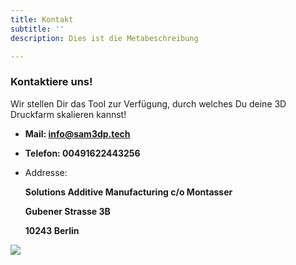 ```yaml
---
title: Kontakt
subtitle: ''
description: Dies ist die Metabeschreibung

---
```

### Kontaktiere uns!

Wir stellen Dir das Tool zur Verfügung, durch welches Du deine 3D Druckfarm skalieren kannst!

* **Mail: info@sam3dp.tech**
* **Telefon: 00491622443256**
* Addresse:

  **Solutions Additive Manufacturing c/o Montasser**

  **Gubener Strasse 3B**

  **10243 Berlin**

![](/images/logoleiste-sibb-accelerator-forderlogos-gesamt-white-background.png)